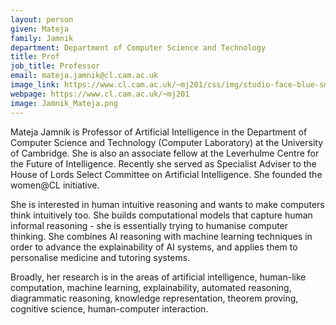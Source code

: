 ```yaml
---
layout: person
given: Mateja
family: Jamnik
department: Department of Computer Science and Technology
title: Prof
job_title: Professor
email: mateja.jamnik@cl.cam.ac.uk
image_link: https://www.cl.cam.ac.uk/~mj201/css/img/studio-face-blue-small.png
webpage: https://www.cl.cam.ac.uk/~mj201
image: Jamnik_Mateja.png
---
```


Mateja Jamnik is Professor of Artificial Intelligence in the Department of Computer Science and Technology (Computer Laboratory) at the University of Cambridge. She is also an associate fellow at the Leverhulme Centre for the Future of Intelligence. Recently she served as Specialist Adviser to the House of Lords Select Committee on Artificial Intelligence. She founded the women@CL initiative.

She is interested in human intuitive reasoning and wants to make computers think intuitively too. She builds computational models that capture human informal reasoning - she is essentially trying to humanise computer thinking. She combines AI reasoning with machine learning techniques in order to advance the explainability of AI systems, and applies them to personalise medicine and tutoring systems.

Broadly, her research is in the areas of artificial intelligence, human-like computation, machine learning, explainability, automated reasoning, diagrammatic reasoning, knowledge representation, theorem proving, cognitive science, human-computer interaction.